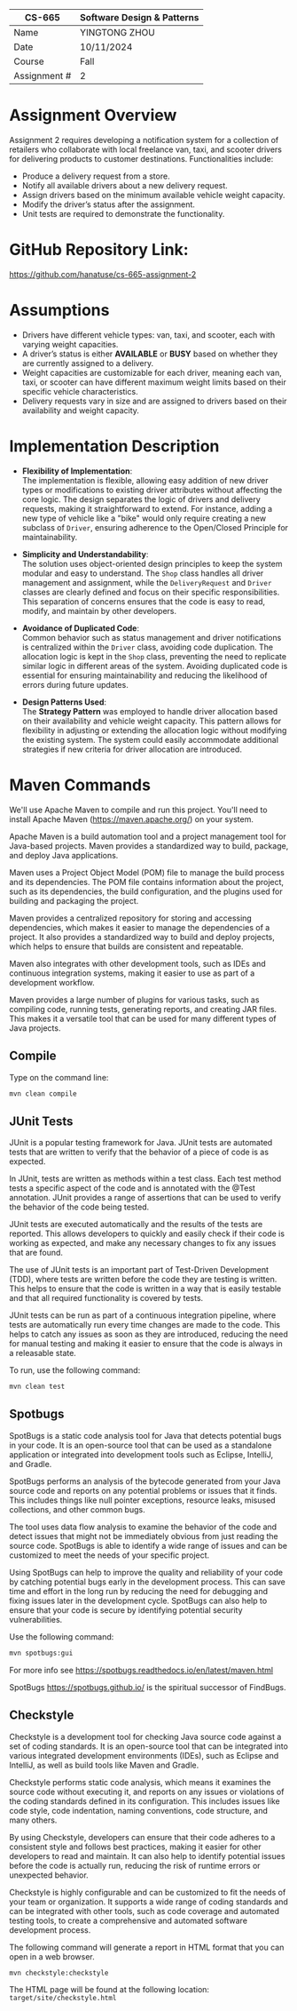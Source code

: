 
| CS-665       | Software Design & Patterns |
|--------------|----------------------------|
| Name         | YINGTONG ZHOU              |
| Date         | 10/11/2024                 |
| Course       | Fall                       |
| Assignment # | 2                          |

# Assignment Overview
Assignment 2 requires developing a notification system for a collection of retailers who collaborate with local freelance van, taxi, and scooter drivers for delivering products to customer destinations. Functionalities include:

- Produce a delivery request from a store.
- Notify all available drivers about a new delivery request.
- Assign drivers based on the minimum available vehicle weight capacity.
- Modify the driver’s status after the assignment.
- Unit tests are required to demonstrate the functionality.

# GitHub Repository Link:
https://github.com/hanatuse/cs-665-assignment-2

# Assumptions
- Drivers have different vehicle types: van, taxi, and scooter, each with varying weight capacities.
- A driver’s status is either **AVAILABLE** or **BUSY** based on whether they are currently assigned to a delivery.
- Weight capacities are customizable for each driver, meaning each van, taxi, or scooter can have different maximum weight limits based on their specific vehicle characteristics.
- Delivery requests vary in size and are assigned to drivers based on their availability and weight capacity.

# Implementation Description
- **Flexibility of Implementation**:  
  The implementation is flexible, allowing easy addition of new driver types or modifications to existing driver attributes without affecting the core logic. The design separates the logic of drivers and delivery requests, making it straightforward to extend. For instance, adding a new type of vehicle like a "bike" would only require creating a new subclass of `Driver`, ensuring adherence to the Open/Closed Principle for maintainability.

- **Simplicity and Understandability**:  
  The solution uses object-oriented design principles to keep the system modular and easy to understand. The `Shop` class handles all driver management and assignment, while the `DeliveryRequest` and `Driver` classes are clearly defined and focus on their specific responsibilities. This separation of concerns ensures that the code is easy to read, modify, and maintain by other developers.

- **Avoidance of Duplicated Code**:  
  Common behavior such as status management and driver notifications is centralized within the `Driver` class, avoiding code duplication. The allocation logic is kept in the `Shop` class, preventing the need to replicate similar logic in different areas of the system. Avoiding duplicated code is essential for ensuring maintainability and reducing the likelihood of errors during future updates.

- **Design Patterns Used**:  
  The **Strategy Pattern** was employed to handle driver allocation based on their availability and vehicle weight capacity. This pattern allows for flexibility in adjusting or extending the allocation logic without modifying the existing system. The system could easily accommodate additional strategies if new criteria for driver allocation are introduced.

# Maven Commands

We'll use Apache Maven to compile and run this project. You'll need to install Apache Maven (https://maven.apache.org/) on your system. 

Apache Maven is a build automation tool and a project management tool for Java-based projects. Maven provides a standardized way to build, package, and deploy Java applications.

Maven uses a Project Object Model (POM) file to manage the build process and its dependencies. The POM file contains information about the project, such as its dependencies, the build configuration, and the plugins used for building and packaging the project.

Maven provides a centralized repository for storing and accessing dependencies, which makes it easier to manage the dependencies of a project. It also provides a standardized way to build and deploy projects, which helps to ensure that builds are consistent and repeatable.

Maven also integrates with other development tools, such as IDEs and continuous integration systems, making it easier to use as part of a development workflow.

Maven provides a large number of plugins for various tasks, such as compiling code, running tests, generating reports, and creating JAR files. This makes it a versatile tool that can be used for many different types of Java projects.

## Compile
Type on the command line: 

```bash
mvn clean compile
```



## JUnit Tests
JUnit is a popular testing framework for Java. JUnit tests are automated tests that are written to verify that the behavior of a piece of code is as expected.

In JUnit, tests are written as methods within a test class. Each test method tests a specific aspect of the code and is annotated with the @Test annotation. JUnit provides a range of assertions that can be used to verify the behavior of the code being tested.

JUnit tests are executed automatically and the results of the tests are reported. This allows developers to quickly and easily check if their code is working as expected, and make any necessary changes to fix any issues that are found.

The use of JUnit tests is an important part of Test-Driven Development (TDD), where tests are written before the code they are testing is written. This helps to ensure that the code is written in a way that is easily testable and that all required functionality is covered by tests.

JUnit tests can be run as part of a continuous integration pipeline, where tests are automatically run every time changes are made to the code. This helps to catch any issues as soon as they are introduced, reducing the need for manual testing and making it easier to ensure that the code is always in a releasable state.

To run, use the following command:
```bash
mvn clean test
```


## Spotbugs 

SpotBugs is a static code analysis tool for Java that detects potential bugs in your code. It is an open-source tool that can be used as a standalone application or integrated into development tools such as Eclipse, IntelliJ, and Gradle.

SpotBugs performs an analysis of the bytecode generated from your Java source code and reports on any potential problems or issues that it finds. This includes things like null pointer exceptions, resource leaks, misused collections, and other common bugs.

The tool uses data flow analysis to examine the behavior of the code and detect issues that might not be immediately obvious from just reading the source code. SpotBugs is able to identify a wide range of issues and can be customized to meet the needs of your specific project.

Using SpotBugs can help to improve the quality and reliability of your code by catching potential bugs early in the development process. This can save time and effort in the long run by reducing the need for debugging and fixing issues later in the development cycle. SpotBugs can also help to ensure that your code is secure by identifying potential security vulnerabilities.

Use the following command:

```bash
mvn spotbugs:gui 
```

For more info see 
https://spotbugs.readthedocs.io/en/latest/maven.html

SpotBugs https://spotbugs.github.io/ is the spiritual successor of FindBugs.


## Checkstyle 

Checkstyle is a development tool for checking Java source code against a set of coding standards. It is an open-source tool that can be integrated into various integrated development environments (IDEs), such as Eclipse and IntelliJ, as well as build tools like Maven and Gradle.

Checkstyle performs static code analysis, which means it examines the source code without executing it, and reports on any issues or violations of the coding standards defined in its configuration. This includes issues like code style, code indentation, naming conventions, code structure, and many others.

By using Checkstyle, developers can ensure that their code adheres to a consistent style and follows best practices, making it easier for other developers to read and maintain. It can also help to identify potential issues before the code is actually run, reducing the risk of runtime errors or unexpected behavior.

Checkstyle is highly configurable and can be customized to fit the needs of your team or organization. It supports a wide range of coding standards and can be integrated with other tools, such as code coverage and automated testing tools, to create a comprehensive and automated software development process.

The following command will generate a report in HTML format that you can open in a web browser. 

```bash
mvn checkstyle:checkstyle
```

The HTML page will be found at the following location:
`target/site/checkstyle.html`





